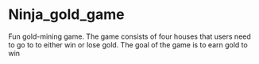 # Ninja_gold_game
Fun gold-mining game. The game consists of four houses that users need to go to to either win or lose gold. The goal of the game is to earn gold to win
